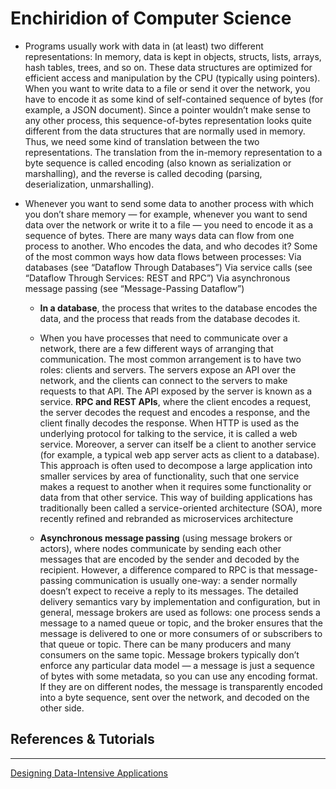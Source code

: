 # Enchiridion of Computer Science

* Programs usually work with data in (at least) two different representations: In memory, data is kept in objects, structs, lists, arrays, hash tables, trees, and so on. These data structures are optimized for efficient access and manipulation by the CPU (typically using pointers). When you want to write data to a file or send it over the network, you have to encode it as some kind of self-contained sequence of bytes (for example, a JSON document). Since a pointer wouldn’t make sense to any other process, this sequence-of-bytes representation looks quite different from the data structures that are normally used in memory. Thus, we need some kind of translation between the two representations. The translation from the in-memory representation to a byte sequence is called encoding (also known as serialization or marshalling), and the reverse is called decoding (parsing, deserialization, unmarshalling).

* Whenever you want to send some data to another process with which you don’t share memory — for example, whenever you want to send data over the network or write it to a file — you need to encode it as a sequence of bytes. There are many ways data can flow from one process to another. Who encodes the data, and who decodes it? Some of the most common ways how data flows between processes: Via databases (see “Dataflow Through Databases”) Via service calls (see “Dataflow Through Services: REST and RPC”) Via asynchronous message passing (see “Message-Passing Dataflow”)
   
   * **In a database**, the process that writes to the database encodes the data, and the process that reads from the database decodes it.

   * When you have processes that need to communicate over a network, there are a few different ways of arranging that  communication.  The most common arrangement is to have two roles: clients and servers. The servers expose an API over the network, and the clients can connect to the servers to make requests to that API. The API exposed by the server is known as a service. **RPC and REST APIs**, where the client encodes a request, the server decodes the request and encodes a response, and the client finally decodes the response. When HTTP is used as the underlying protocol for talking to the service, it is called a web service. Moreover, a server can itself be a client to another service (for example, a typical web app server acts as client to a database). This approach is often used to decompose a large application into smaller services by area of functionality, such that one service makes a request to another when it requires some functionality or data from that other service. This way of building applications has traditionally been called a service-oriented architecture (SOA), more recently refined and rebranded as microservices architecture

    * **Asynchronous message passing** (using message brokers or actors), where nodes communicate by sending each other messages that are encoded by the sender and decoded by the recipient. However, a difference compared to RPC is that message-passing communication is usually one-way: a sender normally doesn’t expect to receive a reply to its messages. The detailed delivery semantics vary by implementation and configuration, but in general, message brokers are used as follows: one process sends a message to a named queue or topic, and the broker ensures that the message is delivered to one or more consumers of or subscribers to that queue or topic. There can be many producers and many consumers on the same topic. Message brokers typically don’t enforce any particular data model — a message is just a sequence of bytes with some metadata, so you can use any encoding format. If they are on different nodes, the message is transparently encoded into a byte sequence, sent over the network, and decoded on the other side.

## References & Tutorials
---

[Designing Data-Intensive Applications](https://www.amazon.com/Designing-Data-Intensive-Applications-Reliable-Maintainable/dp/1449373321)

